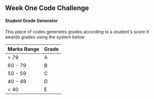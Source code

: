 ## Week One Code Challenge

#### Student Grade Generator

This piece of codes generates grades according to a student's score
It awards grades using the system below

| Marks Range | Grade |
| ----------- | ----- |
| > 79        | A     |
| 60 - 79     | B     |
| 50 - 59     | C     |
| 40 - 49     | D     |
| < 40        | E     |
